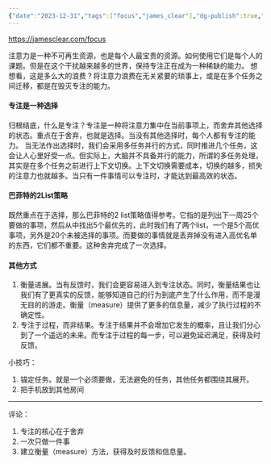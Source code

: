 ```yaml
---
{"date":"2023-12-31","tags":["focus","james_clear"],"dg-publish":true,"permalink":"/阅读笔记/如何提高注意力/","dgPassFrontmatter":true}
---
```


https://jamesclear.com/focus

注意力是一种不可再生资源，也是每个人最宝贵的资源。如何使用它们是每个人的课题。但是在这个干扰越来越多的世界，保持专注正在成为一种稀缺的能力。
想想看，这是多么大的浪费？将注意力浪费在无关紧要的琐事上，或是在多个任务之间迁移，都是在毁灭专注的能力。

#### 专注是一种选择
归根结底，什么是专注？专注是一种将注意力集中在当前事项上，而舍弃其他选择的状态。重点在于舍弃，也就是选择。当没有其他选择时，每个人都有专注的能力。
当无法作出选择时，我们会采用多任务并行的方式，同时推进几个任务，这会让人心里好受一点。但实际上，大脑并不具备并行的能力，所谓的多任务处理，其实是在多个任务之前进行上下文切换。上下文切换需要成本，切换的越多，损失的注意力也就越多。当只有一件事情可以专注时，才能达到最高效的状态。

#### 巴菲特的2List策略
既然重点在于选择，那么巴菲特的2 list策略值得参考。它指的是列出下一周25个要做的事项，然后从中找出5个最优先的，此时我们有了两个list，一个是5个高优事项，另外是20个未被选择的事项。而要做的事情就是丢弃掉没有进入高优名单的东西，它们都不重要。这种舍弃完成了一次选择。

#### 其他方式
1. 衡量进展。当有反馈时，我们会更容易进入到专注状态。同时，衡量结果也让我们有了更真实的反馈，能够知道自己的行为到底产生了什么作用，而不是漫无目的的游走。衡量（measure）提供了更多的信息量，减少了执行过程的不确定性。
2. 专注于过程，而非结果。专注于结果并不会增加它发生的概率，且让我们分心到了一个遥远的未来。而专注于过程的每一步，可以避免延迟满足，获得及时反馈。

小技巧：
1. 锚定任务。就是一个必须要做，无法避免的任务，其他任务都围绕其展开。
2. 把手机放到其他房间

---
评论：
1. 专注的核心在于舍弃
2. 一次只做一件事
3. 建立衡量（measure）方法，获得及时反馈和信息量。
